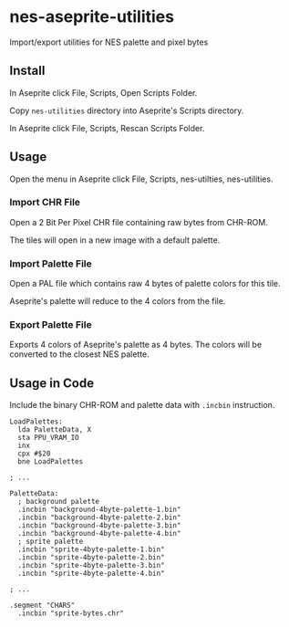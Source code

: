 # nes-aseprite-utilities
Import/export utilities for NES palette and pixel bytes

## Install

In Aseprite click File, Scripts, Open Scripts Folder.

Copy `nes-utilities` directory into Aseprite's Scripts directory.

In Aseprite click File, Scripts, Rescan Scripts Folder.

## Usage

Open the menu in Aseprite click File, Scripts, nes-utilties, nes-utilities.

### Import CHR File

Open a 2 Bit Per Pixel CHR file containing raw bytes from CHR-ROM.

The tiles will open in a new image with a default palette.

### Import Palette File

Open a PAL file which contains raw 4 bytes of palette colors for this tile.

Aseprite's palette will reduce to the 4 colors from the file.

### Export Palette File

Exports 4 colors of Aseprite's palette as 4 bytes. The colors will be converted to the closest NES palette.

## Usage in Code

Include the binary CHR-ROM and palette data with `.incbin` instruction.

```assembly
LoadPalettes:
  lda PaletteData, X
  sta PPU_VRAM_IO
  inx
  cpx #$20
  bne LoadPalettes

; ...

PaletteData:
  ; background palette
  .incbin "background-4byte-palette-1.bin"
  .incbin "background-4byte-palette-2.bin"
  .incbin "background-4byte-palette-3.bin"
  .incbin "background-4byte-palette-4.bin"
  ; sprite palette
  .incbin "sprite-4byte-palette-1.bin"
  .incbin "sprite-4byte-palette-2.bin"
  .incbin "sprite-4byte-palette-3.bin"
  .incbin "sprite-4byte-palette-4.bin"

; ...

.segment "CHARS"
  .incbin "sprite-bytes.chr"
```